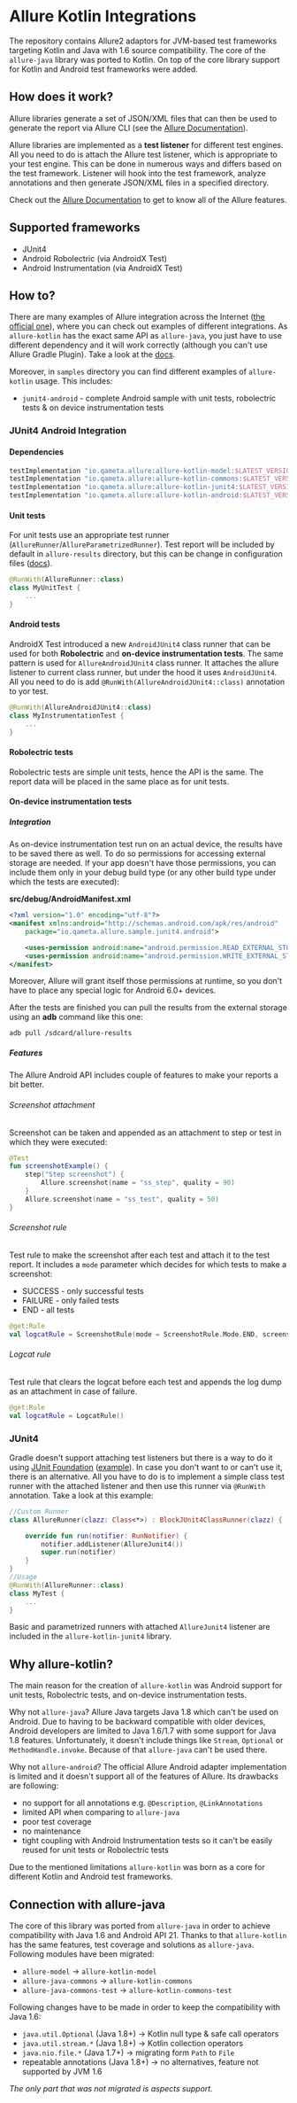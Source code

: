 # Allure Kotlin Integrations

The repository contains Allure2 adaptors for JVM-based test frameworks targeting Kotlin and Java with 1.6 source compatibility. The core of the `allure-java` library was ported to Kotlin. On top of the core library support for Kotlin and Android test frameworks were added. 

## How does it work?

Allure libraries generate a set of JSON/XML files that can then be used to generate the report via Allure CLI (see the [Allure Documentation][allure-cli]).

Allure libraries are implemented as a **test listener** for different test engines. All you need to do is attach the Allure test listener, which is appropriate to your test engine. This can be done in numerous ways and differs based on the test framework. Listener will hook into the test framework, analyze annotations and then generate JSON/XML files in a specified directory.

Check out the [Allure Documentation][allure-docs] to get to know all of the Allure features.

## Supported frameworks
* JUnit4 
* Android Robolectric (via AndroidX Test)
* Android Instrumentation (via AndroidX Test)

## How to?

There are many examples of Allure integration across the Internet ([the official one][allure-examples]), where you can check out examples of different integrations. As `allure-kotlin` has the exact same API as `allure-java`, you just have to use different dependency and it will work correctly (although you can't use Allure Gradle Plugin). Take a look at the [docs][allure-cli].

Moreover, in `samples` directory you can find different examples of `allure-kotlin` usage. This includes:
- `junit4-android` - complete Android sample with unit tests, robolectric tests & on device instrumentation tests

### JUnit4 Android Integration

#### Dependencies

```gradle
testImplementation "io.qameta.allure:allure-kotlin-model:$LATEST_VERSION"
testImplementation "io.qameta.allure:allure-kotlin-commons:$LATEST_VERSION"
testImplementation "io.qameta.allure:allure-kotlin-junit4:$LATEST_VERSION"
testImplementation "io.qameta.allure:allure-kotlin-android:$LATEST_VERSION"
```

#### Unit tests

For unit tests use an appropriate test runner (`AllureRunner`/`AllureParametrizedRunner`). Test report will be included by default in `allure-results` directory, but this can be change in configuration files ([docs][allure-configuration]).

```kotlin
@RunWith(AllureRunner::class)
class MyUnitTest {
    ...
}
```

#### Android tests

AndroidX Test introduced a new `AndroidJUnit4` class runner that can be used for both **Robolectric** and **on-device instrumentation tests**. The same pattern is used for `AllureAndroidJUnit4` class runner. It attaches the allure listener to current class runner, but under the hood it uses `AndroidJUnit4`. All you need to do is add `@RunWith(AllureAndroidJUnit4::class)` annotation to yor test. 

```kotlin
@RunWith(AllureAndroidJUnit4::class)
class MyInstrumentationTest {
    ...
}
```

#### Robolectric tests

Robolectric tests are simple unit tests, hence the API is the same. The report data will be placed in the same place as for unit tests. 

#### On-device instrumentation tests

##### Integration
As on-device instrumentation test run on an actual device, the results have to be saved there as well. To do so permissions for accessing external storage are needed. If your app doesn't have those permissions, you can include them only in your debug build type (or any other build type under which the tests are executed):

**src/debug/AndroidManifest.xml**
```xml
<?xml version="1.0" encoding="utf-8"?>
<manifest xmlns:android="http://schemas.android.com/apk/res/android"
    package="io.qameta.allure.sample.junit4.android">

    <uses-permission android:name="android.permission.READ_EXTERNAL_STORAGE" />
    <uses-permission android:name="android.permission.WRITE_EXTERNAL_STORAGE" />
</manifest>
```

Moreover, Allure will grant itself those permissions at runtime, so you don't have to place any special logic for Android 6.0+ devices. 

After the tests are finished you can pull the results from the external storage using an **adb** command like this one:
```
adb pull /sdcard/allure-results
```

##### Features

The Allure Android API includes couple of features to make your reports a bit better.

###### Screenshot attachment

Screenshot can be taken and appended as an attachment to step or test in which they were executed:
```kotlin
@Test
fun screenshotExample() {
    step("Step screenshot") {
        Allure.screenshot(name = "ss_step", quality = 90)
    }
    Allure.screenshot(name = "ss_test", quality = 50)
}
```

###### Screenshot rule

Test rule to make the screenshot after each test and attach it to the test report. It includes a `mode` parameter which decides for which tests to make a screenshot:
* SUCCESS - only successful tests
* FAILURE - only failed tests
* END - all tests

```kotlin
@get:Rule
val logcatRule = ScreenshotRule(mode = ScreenshotRule.Mode.END, screenshotName = "ss_end")
```

###### Logcat rule

Test rule that clears the logcat before each test and appends the log dump as an attachment in case of failure.

```kotlin
@get:Rule
val logcatRule = LogcatRule()
```

### JUnit4

Gradle doesn't support attaching test listeners but there is a way to do it using [JUnit Foundation][junit-foundation] ([example][gradle-test-listener]). In case you don't want to or can't use it, there is an alternative. All you have to do is to implement a simple class test runner with the attached listener and then use this runner via `@RunWith` annotation. Take a look at this example:

```kotlin
//Custom Runner
class AllureRunner(clazz: Class<*>) : BlockJUnit4ClassRunner(clazz) {

    override fun run(notifier: RunNotifier) {
        notifier.addListener(AllureJunit4())
        super.run(notifier)
    }
}
//Usage
@RunWith(AllureRunner::class)
class MyTest {
    ...
}
```

Basic and parametrized runners with attached `AllureJunit4` listener are included in the `allure-kotlin-junit4` library.

## Why allure-kotlin?

The main reason for the creation of `allure-kotlin` was Android support for unit tests, Robolectric tests, and on-device instrumentation tests. 

Why not `allure-java`? Allure Java targets Java 1.8 which can't be used on Android. Due to having to be backward compatible with older devices, Android developers are limited to Java 1.6/1.7 with some support for Java 1.8 features. Unfortunately, it doesn't include things like `Stream`, `Optional` or `MethodHandle.invoke`. Because of that `allure-java` can't be used there.


Why not `allure-android`? The official Allure Android adapter implementation is limited and it doesn't support all of the features of Allure. Its drawbacks are following:
* no support for all annotations e.g. `@Description`, `@LinkAnnotations`
* limited API when comparing to `allure-java`
* poor test coverage
* no maintenance
* tight coupling with Android Instrumentation tests so it can't be easily reused for unit tests or Robolectric tests

Due to the mentioned limitations `allure-kotlin` was born as a core for different Kotlin and Android test frameworks.

## Connection with allure-java

The core of this library was ported from `allure-java` in order to achieve compatibility with Java 1.6 and Android API 21. Thanks to that `allure-kotlin` has the same features, test coverage and solutions as `allure-java`. Following modules have been migrated:

* `allure-model` -> `allure-kotlin-model`
* `allure-java-commons` -> `allure-kotlin-commons`
* `allure-java-commons-test` -> `allure-kotlin-commons-test`

Following changes have to be made in order to keep the compatibility with Java 1.6: 
* `java.util.Optional` (Java 1.8+) -> Kotlin null type & safe call operators
* `java.util.stream.*` (Java 1.8+) -> Kotlin collection operators
* `java.nio.file.*` (Java 1.7+) -> migrating form `Path` to `File`
* repeatable annotations (Java 1.8+) -> no alternatives, feature not supported by JVM 1.6 

*The only part that was not migrated is aspects support.*



[allure-examples]: https://github.com/allure-examples
[gradle-test-listener]: https://discuss.gradle.org/t/how-to-attach-a-runlistener-to-your-junit-4-tests-in-gradle/30788
[junit-foundation]: https://github.com/Nordstrom/JUnit-Foundation
[allure-docs]: https://docs.qameta.io/allure/
[allure-cli]: https://docs.qameta.io/allure/#_reporting
[allure-configuration]: https://docs.qameta.io/allure/#_configuration